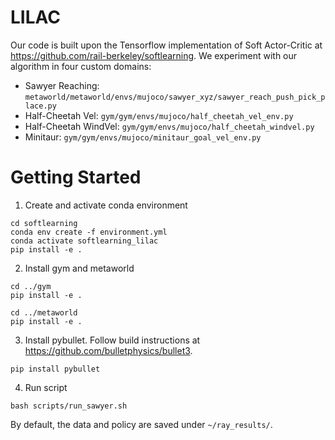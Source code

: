 # LILAC

Our code is built upon the Tensorflow implementation of Soft Actor-Critic at https://github.com/rail-berkeley/softlearning. We experiment with our algorithm in four custom domains:

- Sawyer Reaching: `metaworld/metaworld/envs/mujoco/sawyer_xyz/sawyer_reach_push_pick_place.py`
- Half-Cheetah Vel: `gym/gym/envs/mujoco/half_cheetah_vel_env.py`
- Half-Cheetah WindVel: `gym/gym/envs/mujoco/half_cheetah_windvel.py`
- Minitaur: `gym/gym/envs/mujoco/minitaur_goal_vel_env.py`

# Getting Started

1. Create and activate conda environment
```
cd softlearning
conda env create -f environment.yml
conda activate softlearning_lilac
pip install -e .
```

2. Install gym and metaworld
```
cd ../gym
pip install -e .

cd ../metaworld
pip install -e .

```

3. Install pybullet. Follow build instructions at https://github.com/bulletphysics/bullet3.
```
pip install pybullet
```


4. Run script
```
bash scripts/run_sawyer.sh
```
By default, the data and policy are saved under `~/ray_results/`.